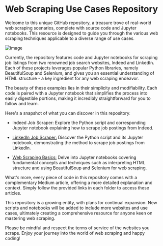 # Web Scraping Use Cases Repository
Welcome to this unique GitHub repository, a treasure trove of real-world web scraping scenarios, complete with source code and Jupyter notebooks. This resource is designed to guide you through the various web scraping techniques applicable to a diverse range of use cases.

![image](https://github.com/rfeers/webscraping/assets/83583953/1f1f74a8-a5f5-43de-8825-df97ceac73ff)

Currently, the repository features code and Jupyter notebooks for scraping job listings from two renowned job search websites, Indeed and LinkedIn. Each of these projects leverages popular Python libraries, namely BeautifulSoup and Selenium, and gives you an essential understanding of HTML structure - a key ingredient for any web scraping endeavor.

The beauty of these examples lies in their simplicity and modifiability. Each code is paired with a Jupyter notebook that simplifies the process into easily digestible portions, making it incredibly straightforward for you to follow and learn.

Here's a snapshot of what you can discover in this repository:

- Indeed Job Scraper: Explore the Python script and corresponding Jupyter notebook explaining how to scrape job postings from Indeed.


- [LinkedIn Job Scraper:](https://blog.devgenius.io/how-to-build-a-scraping-tool-for-linkedin-in-7-minutes-tool-data-science-csv-selenium-beautifulsoup-python-a673f12ac579) Discover the Python script and its Jupyter notebook, demonstrating the method to scrape job postings from LinkedIn.


- [Web Scraping Basics:](https://medium.com/forcodesake/understanding-the-art-of-web-scraping-with-selenium-and-beautifulsoup-data-science-python-html-programming-bba0e3ae07ad) Delve into Jupyter notebooks covering fundamental concepts and techniques such as interpreting HTML structure and using BeautifulSoup and Selenium for web scraping.

What's more, every piece of code in this repository comes with a complementary Medium article, offering a more detailed explanation and context. Simply follow the provided links in each folder to access these articles.

This repository is a growing entity, with plans for continual expansion. New scripts and notebooks will be added to include more websites and use cases, ultimately creating a comprehensive resource for anyone keen on mastering web scraping.

Please be mindful and respect the terms of service of the websites you scrape. Enjoy your journey into the world of web scraping and happy coding!
